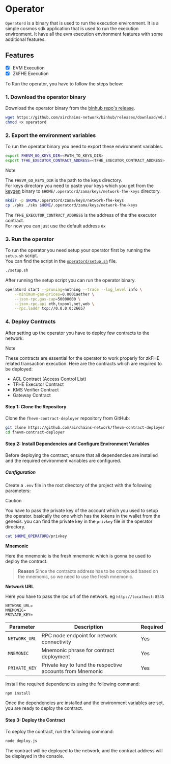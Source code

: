 # Operator

`Operatord` is a binary that is used to run the execution environment. It is a simple cosmos sdk application that is used to run the execution environment. It have all the evm execution environment features with some additional features.

## Features

- [x] EVM Execution
- [x] ZkFHE Execution

To Run the operator, you have to follow the steps below:

### 1. Download the operator binary

Download the operator binary from the [binhub repo's release](https://github.com/airchains-network/binhub/releases/download/v0.0.0/operator).

```bash
wget https://github.com/airchains-network/binhub/releases/download/v0.0.0/operatord
chmod +x operatord
```

### 2. Export the environment variables

To run the operator binary you need to export these environment variables.

```bash
export FHEVM_GO_KEYS_DIR=<PATH_TO_KEYS_DIR>
export TFHE_EXECUTOR_CONTRACT_ADDRESS=<TFHE_EXECUTOR_CONTRACT_ADDRESS>
```

> [!NOTE]
> The `FHEVM_GO_KEYS_DIR` is the path to the keys directory.  
> For keys directory you need to paste your keys which you get from the [keygen](../key-gen/README.md) binary
> to `$HOME/.operatord/zama/keys/network-fhe-keys` directory.
>
> ```bash
> mkdir -p $HOME/.operatord/zama/keys/network-fhe-keys
> cp ./pks ./sks $HOME/.operatord/zama/keys/network-fhe-keys
> ```
>
> The `TFHE_EXECUTOR_CONTRACT_ADDRESS` is the address of the tfhe executor contract.  
> For now you can just use the default address `0x`

### 3. Run the operator

To run the operator you need setup your operator first by running the `setup.sh` script.  
You can find the script in the [`operatord/setup.sh`](./setup.sh) file.

```bash
./setup.sh
```

After running the setup script you can run the operator binary.

```bash
operatord start --pruning=nothing --trace --log_level info \
    --minimum-gas-prices=0.0001aether \
    --json-rpc.gas-cap=50000000 \
    --json-rpc.api eth,txpool,net,web \
    --rpc.laddr tcp://0.0.0.0:26657
```

### 4. Deploy Contracts

After setting up the operator you have to deploy few contracts to the network.

> [!NOTE]
> These contracts are essential for the operator to work properly for zkFHE related transaction execution.
> Here are the contracts which are required to be deployed:
>
> - ACL Contract (Access Control List)
> - TFHE Executor Contract
> - KMS Verifier Contract
> - Gateway Contract

#### Step 1: Clone the Repository

Clone the `fhevm-contract-deployer` repository from GitHub:

```bash
git clone https://github.com/airchains-network/fhevm-contract-deployer
cd fhevm-contract-deployer
```

#### Step 2: Install Dependencies and Configure Environment Variables

Before deploying the contract, ensure that all dependencies are installed and the required environment variables are configured.

##### Configuration

Create a `.env` file in the root directory of the project with the following parameters:

> [!CAUTION]
> You have to pass the private key of the account which you used to setup the operator.
> basically the one which has the tokens in the wallet from the genesis.
> you can find the private key in the `privkey` file in the operator directory.
>
> ```bash
> cat $HOME_OPERATORD/privkey
> ```
>
> **Mnemonic**
>
> Here the mnemonic is the fresh mnemonic which is gonna be used to deploy the contract.  
> > **Reason**
> > Since the contracts address has to be computed based on the mnemonic, so we need to use the fresh mnemonic.
>
> **Network URL**
>
> Here you have to pass the rpc url of the network. eg `http://localhost:8545`
>

```env
NETWORK_URL=
MNEMONIC=
PRIVATE_KEY=
```

| Parameter     | Description                                               | Required |
| ------------- | --------------------------------------------------------- | -------- |
| `NETWORK_URL` | RPC node endpoint for network connectivity                | Yes      |
| `MNEMONIC`    | Mnemonic phrase for contract deployment                   | Yes      |
| `PRIVATE_KEY` | Private key to fund the respective accounts from Mnemonic | Yes      |

Install the required dependencies using the following command:

```bash
npm install
```

Once the dependencies are installed and the environment variables are set, you are ready to deploy the contract.

#### Step 3: Deploy the Contract

To deploy the contract, run the following command:

```bash
node deploy.js
```

The contract will be deployed to the network, and the contract address will be displayed in the console.


